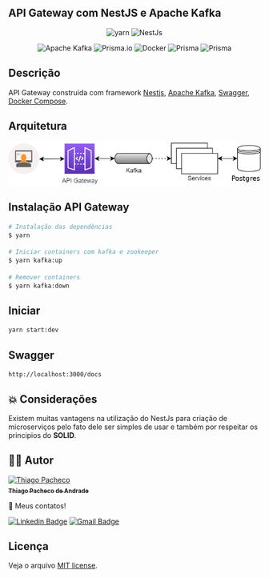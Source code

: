 ## API Gateway com NestJS e Apache Kafka

<p align="center">
<img src="https://img.shields.io/badge/yarn-%232C8EBB.svg?style=for-the-badge&logo=yarn&logoColor=white" alt="yarn" />

<img src="https://img.shields.io/badge/nestjs-%23E0234E.svg?style=for-the-badge&logo=nestjs&logoColor=white" alt="NestJs" />

<p align="center">
<img src="https://img.shields.io/badge/Apache%20Kafka-000?style=for-the-badge&logo=apachekafka" alt="Apache Kafka" />

<img src="https://img.shields.io/badge/Prisma-3982CE?style=for-the-badge&logo=Prisma&logoColor=white" alt="Prisma.io" />

<img src="https://img.shields.io/badge/docker-%230db7ed.svg?style=for-the-badge&logo=docker&logoColor=white" alt="Docker" />

<img src="https://img.shields.io/badge/postgres-%23316192.svg?style=for-the-badge&logo=postgresql&logoColor=white" alt="Prisma" />

<img src="https://img.shields.io/badge/-Swagger-%23Clojure?style=for-the-badge&logo=swagger&logoColor=white" alt="Prisma" />
  
##  Descrição
API Gateway construída com framework [Nestjs](https://nestjs.com), [Apache Kafka](https://kafka.apache.org/), [Swagger](https://swagger.io/), [Docker Compose](https://docs.docker.com/compose/).

## Arquitetura

  <img src="./.assets/diagram.png" alt="Prisma" />

## Instalação API Gateway

```bash
# Instalação das dependências
$ yarn

# Iniciar containers com kafka e zookeeper
$ yarn kafka:up

# Remover containers
$ yarn kafka:down

```

## Iniciar

```bash
yarn start:dev
```

## Swagger

```url
http://localhost:3000/docs
```

## **💥 Considerações**

Existem muitas vantagens na utilização do NestJs para criação de microserviços pelo fato dele ser simples de usar e também por respeitar os principios do <strong>SOLID</strong>. 

## **👨‍🚀 Autor**

<a href="https://github.com/tpaphysics">
<img alt="Thiago Pacheco" src="https://images.weserv.nl/?url=avatars.githubusercontent.com/u/46402647?v=4?v=4&h=300&w=300&fit=cover&mask=circle&maxage=7d" width="100px"/>
  <br />
  <sub>
    <b>Thiago Pacheco de Andrade</b>
  </sub>
</a>
<br />
  
👋 Meus contatos!
  
[![Linkedin Badge](https://img.shields.io/badge/-LinkedIn-blue?style=for-the-badge&logo=Linkedin&logoColor=white&link=https://www.linkedin.com/in/thiago-pacheco-200a1a86/ )](https://www.linkedin.com/in/thiago-pacheco-200a1a86/)
[![Gmail Badge](https://img.shields.io/badge/-Gmail-c14438?style=for-the-badge&logo=Gmail&logoColor=white&link=mailto:physics.posgrad.@gmail.com )](mailto:physics.posgrad.@gmail.com)
  
##  Licença
  
  
Veja o arquivo [MIT license](LICENSE ).
